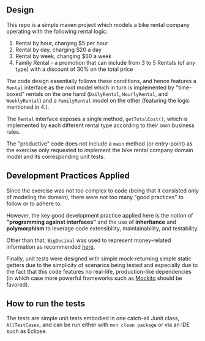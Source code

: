 ## Design

This repo is a simple maven project which models a bike rental company operating with the following rental logic:

 1. Rental by hour, charging $5 per hour
 2. Rental by day, charging $20 a day
 3. Rental by week, changing $60 a week
 4. Family Rental - a promotion that can include from 3 to 5 Rentals (of any type) with a discount of 30% on the total price

The code design essentially follows these conditions, and hence features a ``Rental`` interface as the root model which in turn is implemented by "time-boxed" rentals on the one hand (``DailyRental``, ``HourlyRental``, and ``WeeklyRental``) and a ``FamilyRental`` model on the other (featuring the logic mentioned in 4.).

The ``Rental`` interface exposes a single method, ``getTotalCost()``, which is implemented by each different rental type according to their own business rules.

The "productive" code does not include a ``main`` method (or entry-point) as the exercise only requested to implement the bike rental company domain model and its corresponding unit tests.

## Development Practices Applied

Since the exercise was not too complex to code (being that it consisted only of modeling the domain), there were not too many "good practices" to follow or to adhere to.

However, the key good development practice applied here is the notion of **"programming against interfaces"** and the use of **inheritance** and **polymorphism** to leverage code extensibility, maintainability, and testability.

Other than that, ``BigDecimal`` was used to represent money-related information as recommended [here](http://www.javapractices.com/topic/TopicAction.do?Id=13).

Finally, unit tests were designed with simple mock-returning simple static getters due to the simplicity of scenarios being tested and especially due to the fact that this code features no real-life, production-like dependencies (in which case more powerful frameworks such as [Mockito](https://site.mockito.org/) should be favored).

## How to run the tests

The tests are simple unit tests embodied in one catch-all Junit class, ``AllTestCases``, and can be run either with ``mvn clean package`` or via an IDE such as Eclipse.
